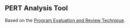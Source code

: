 ## PERT Analysis Tool

Based on the [Program Evaluation and Review Technique](http://en.wikipedia.org/wiki/Program_evaluation_and_review_technique_(PERT)).

